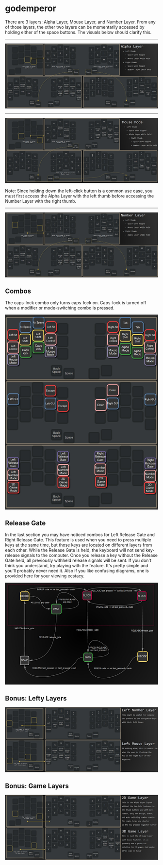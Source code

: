# godemperor

There are 3 layers: Alpha Layer, Mouse Layer, and Number Layer. From any of those layers, the other two layers can be momentarily accessed by holding either of the space buttons. The visuals below should clarify this.   

---  

![alpha_layer_graph](doc/alpha_graph.jpg)  

---  

![mouse_layer_graph](doc/mouse_graph.jpg)  

Note: Since holding down the left-click button is a common use case, you must first access the Alpha Layer with the left thumb before accessing the Number Layer with the right thumb.  

---  

![number_layer_graph](doc/number_graph.jpg)  

## Combos  

The caps-lock combo only turns caps-lock on. Caps-lock is turned off when a modifier or mode-switching combo is pressed.   

![combos](doc/combos.jpg)  

## Release Gate

In the last section you may have noticed combos for Left Release Gate and Right Release Gate. This feature is used when you need to press multiple keys at the same time, but those keys are located on different layers from each other. While the Release Gate is held, the keyboard will not send key-release signals to the computer. Once you release a key without the Release Gate held, all previously withheld release signals will be sent. If you don't think you understand, try playing with the feature. It's pretty simple and you'll probably never need it. Also if you like confusing diagrams, one is provided here for your viewing ecstacy.    

![release_gate_state_machine](doc/release_gate_state_machine.jpg)  

## Bonus: Lefty Layers   

![lefty_layers](doc/lefty_layers.jpg)   

## Bonus: Game Layers   

![game_layers](doc/game_layers.jpg)  
